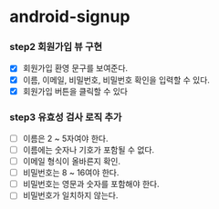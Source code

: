 # android-signup

### step2 회원가입 뷰 구현
- [x] 회원가입 환영 문구를 보여준다.
- [x] 이름, 이메일, 비밀번호, 비밀번호 확인을 입력할 수 있다.
- [x] 회원가입 버튼을 클릭할 수 있다

### step3 유효성 검사 로직 추가 
- [ ] 이름은 2 ~ 5자여야 한다.
- [ ] 이름에는 숫자나 기호가 포함될 수 없다.
- [ ] 이메일 형식이 올바른지 확인.
- [ ] 비밀번호는 8 ~ 16여야 한다.
- [ ] 비밀번호는 영문과 숫자를 포함해야 한다.
- [ ] 비밀번호가 일치하지 않는다.